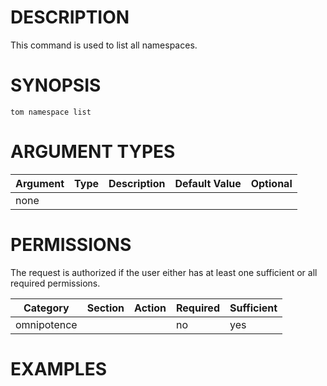 # DESCRIPTION

This command is used to list all namespaces.

# SYNOPSIS

```
tom namespace list
```

# ARGUMENT TYPES

Argument | Type | Description | Default Value | Optional
 ------- | ---- | ----------- | ------------- | --------
none | | | |

# PERMISSIONS

The request is authorized if the user either has at least one
sufficient or all required permissions.

Category | Section | Action | Required | Sufficient
 ------- | ------- | ------ | -------- | ----------
omnipotence | | | no | yes

# EXAMPLES

```
```
